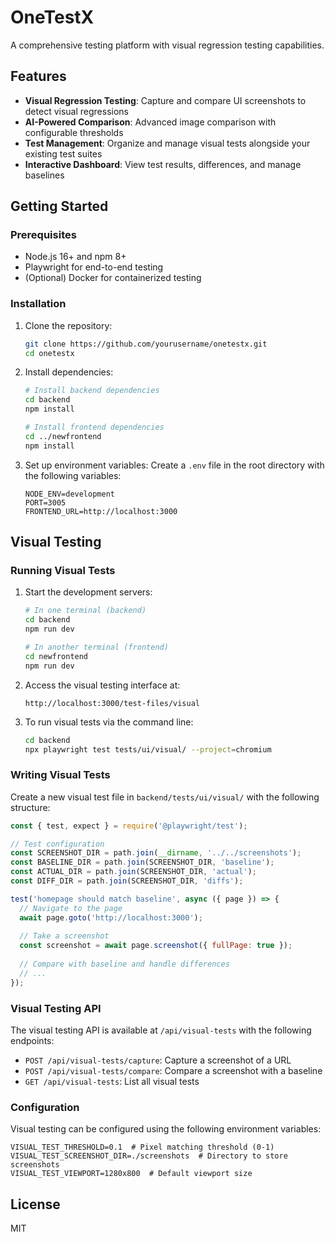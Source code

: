 # OneTestX

A comprehensive testing platform with visual regression testing capabilities.

## Features

- **Visual Regression Testing**: Capture and compare UI screenshots to detect visual regressions
- **AI-Powered Comparison**: Advanced image comparison with configurable thresholds
- **Test Management**: Organize and manage visual tests alongside your existing test suites
- **Interactive Dashboard**: View test results, differences, and manage baselines

## Getting Started

### Prerequisites

- Node.js 16+ and npm 8+
- Playwright for end-to-end testing
- (Optional) Docker for containerized testing

### Installation

1. Clone the repository:
   ```bash
   git clone https://github.com/yourusername/onetestx.git
   cd onetestx
   ```

2. Install dependencies:
   ```bash
   # Install backend dependencies
   cd backend
   npm install
   
   # Install frontend dependencies
   cd ../newfrontend
   npm install
   ```

3. Set up environment variables:
   Create a `.env` file in the root directory with the following variables:
   ```
   NODE_ENV=development
   PORT=3005
   FRONTEND_URL=http://localhost:3000
   ```

## Visual Testing

### Running Visual Tests

1. Start the development servers:
   ```bash
   # In one terminal (backend)
   cd backend
   npm run dev
   
   # In another terminal (frontend)
   cd newfrontend
   npm run dev
   ```

2. Access the visual testing interface at:
   ```
   http://localhost:3000/test-files/visual
   ```

3. To run visual tests via the command line:
   ```bash
   cd backend
   npx playwright test tests/ui/visual/ --project=chromium
   ```

### Writing Visual Tests

Create a new visual test file in `backend/tests/ui/visual/` with the following structure:

```javascript
const { test, expect } = require('@playwright/test');

// Test configuration
const SCREENSHOT_DIR = path.join(__dirname, '../../screenshots');
const BASELINE_DIR = path.join(SCREENSHOT_DIR, 'baseline');
const ACTUAL_DIR = path.join(SCREENSHOT_DIR, 'actual');
const DIFF_DIR = path.join(SCREENSHOT_DIR, 'diffs');

test('homepage should match baseline', async ({ page }) => {
  // Navigate to the page
  await page.goto('http://localhost:3000');
  
  // Take a screenshot
  const screenshot = await page.screenshot({ fullPage: true });
  
  // Compare with baseline and handle differences
  // ...
});
```

### Visual Testing API

The visual testing API is available at `/api/visual-tests` with the following endpoints:

- `POST /api/visual-tests/capture`: Capture a screenshot of a URL
- `POST /api/visual-tests/compare`: Compare a screenshot with a baseline
- `GET /api/visual-tests`: List all visual tests

### Configuration

Visual testing can be configured using the following environment variables:

```
VISUAL_TEST_THRESHOLD=0.1  # Pixel matching threshold (0-1)
VISUAL_TEST_SCREENSHOT_DIR=./screenshots  # Directory to store screenshots
VISUAL_TEST_VIEWPORT=1280x800  # Default viewport size
```

## License

MIT
